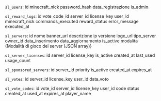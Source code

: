 `sl_users`: 
id
minecraft_nick
password_hash
data_registrazione
is_admin

`sl_reward_logs`:
id
vote_code_id
server_id
license_key
user_id
minecraft_nick
commands_executed
reward_status
error_message
executed_at

`sl_servers`:
id
nome
banner_url
descrizione
ip
versione
logo_url
tipo_server
owner_id
data_inserimento
data_aggiornamento
is_active
modalita {Modalità di gioco del server (JSON array)}

`sl_server_licenses`:
id
server_id
license_key
is_active
created_at
last_used
usage_count

`sl_sponsored_servers`:
id
server_id
priority
is_active
created_at
expires_at

`sl_votes`:
id
server_id
license_key
user_id
data_voto

`sl_vote_codes`:
id
vote_id
server_id
license_key
user_id
code
status
created_at
used_at
expires_at
player_name